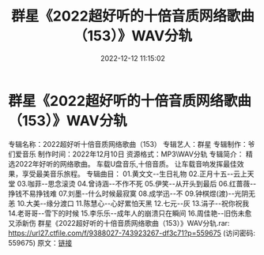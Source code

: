 ﻿---
title: 群星《2022超好听的十倍音质网络歌曲（153）》WAV分轨
date: 2022-12-12 11:15:02
categories: WAV车载音乐、镜像
tags: 华语中文
---
# 群星《2022超好听的十倍音质网络歌曲（153）》WAV分轨

专辑名称：2022超好听十倍音质网络歌曲（153）
专辑艺人：群星
专辑制作：爷们爱音乐
制作时间：2022年12月10日
资源格式：MP3\WAV分轨
专辑简介：
精选2022年好听的网络歌曲。
车载U盘音乐,十倍音质。
让车载音响发挥最佳效果，享受最美音乐旅程。
专辑曲目：
01.黄文文--生日礼物
02.正月十五--云上天堂
03.咖菲--思念滚烫
04.曾诗涵--不作不死
05.伊笑--从开头到最后
06.红蔷薇--挣钱不易挣钱难
07.刘墨--什么时候最寂寞
08.成学迅--不
09.钟棋煜(渡)--光阴无恙
10.大美--缘分渡口
11.陈慧心--心好累怕天黑
12.七元--灰
13.涓子--祝你祝我
14.老哥哥--雪下的时候
15.李乐乐--成年人的崩溃只在瞬间
16.周佳艳--旧伤未愈又添新伤
群星《2022超好听的十倍音质网络歌曲（153）》WAV分轨.rar:
https://url27.ctfile.com/f/9388027-743923267-df3c71?p=559675
(访问密码: 559675)
原文：[链接](https://blog.sina.com.cn/s/blog_1647c7e76010310kf.html)
